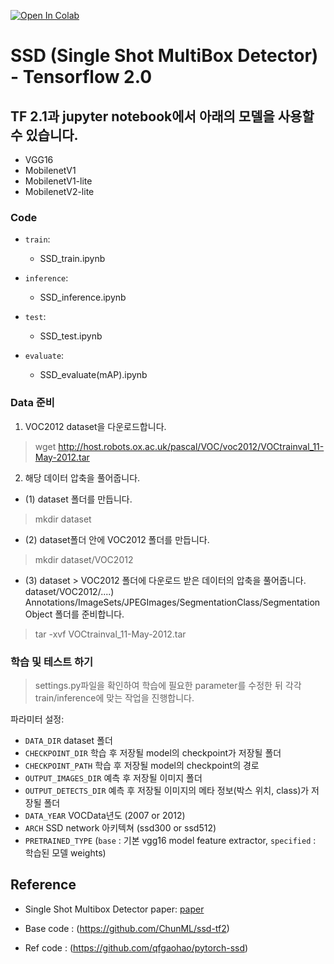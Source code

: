 [![Open In Colab](https://colab.research.google.com/assets/colab-badge.svg)](https://colab.research.google.com/drive/1c2M7iayzqh6lzHJCihUrTR78AF0jVOsb)

# SSD (Single Shot MultiBox Detector) - Tensorflow 2.0

## TF 2.1과 jupyter notebook에서 아래의 모델을 사용할 수 있습니다.
- VGG16
- MobilenetV1
- MobilenetV1-lite
- MobilenetV2-lite

### Code 
- `train`:
  - SSD_train.ipynb

- `inference`:
  - SSD_inference.ipynb

- `test`:
  - SSD_test.ipynb

- `evaluate`:
  - SSD_evaluate(mAP).ipynb
  
### Data 준비

1. VOC2012 dataset을 다운로드합니다.

> wget http://host.robots.ox.ac.uk/pascal/VOC/voc2012/VOCtrainval_11-May-2012.tar

2. 해당 데이터 압축을 풀어줍니다.

- (1) dataset 폴더를 만듭니다.
> mkdir dataset
- (2) dataset폴더 안에 VOC2012 폴더를 만듭니다.
> mkdir dataset/VOC2012
- (3) dataset > VOC2012 폴더에 다운로드 받은 데이터의 압축을 풀어줍니다. dataset/VOC2012/....) Annotations/ImageSets/JPEGImages/SegmentationClass/SegmentationObject 폴더를 준비합니다.
> tar -xvf VOCtrainval_11-May-2012.tar

### 학습 및 테스트 하기

>settings.py파일을 확인하여 학습에 필요한 parameter를 수정한 뒤 각각 train/inference에 맞는 작업을 진행합니다.

파라미터 설정:
-  `DATA_DIR` dataset 폴더 
-  `CHECKPOINT_DIR` 학습 후 저장될 model의 checkpoint가 저장될 폴더 
-  `CHECKPOINT_PATH` 학습 후 저장될 model의 checkpoint의 경로
-  `OUTPUT_IMAGES_DIR` 예측 후 저장될 이미지 폴더
-  `OUTPUT_DETECTS_DIR` 예측 후 저장될 이미지의 메타 정보(박스 위치, class)가 저장될 폴더
-  `DATA_YEAR` VOCData년도 (2007 or 2012)
-  `ARCH` SSD network 아키텍쳐 (ssd300 or ssd512)
-  `PRETRAINED_TYPE` (`base` : 기본 vgg16 model feature extractor, `specified` : 학습된 모델 weights)


## Reference
- Single Shot Multibox Detector paper: [paper](https://arxiv.org/abs/1512.02325)

- Base code : (https://github.com/ChunML/ssd-tf2)
- Ref code : (https://github.com/qfgaohao/pytorch-ssd)
